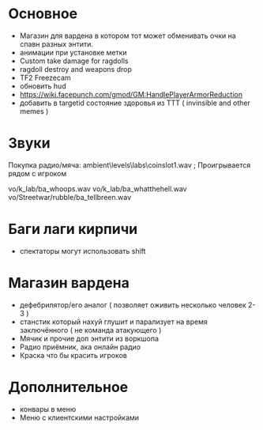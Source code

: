 # Основное
- Магазин для вардена в котором тот может обменивать очки на спавн разных энтити.
- анимации при установке метки
- Custom take damage for ragdolls
- ragdoll destroy and weapons drop
- TF2 Freezecam
- обновить hud
- https://wiki.facepunch.com/gmod/GM:HandlePlayerArmorReduction
- добавить в targetid состояние здоровья из TTT ( invinsible and other memes )

# Звуки
Покупка радио/мяча: ambient\levels\labs\coinslot1.wav ; Проигрывается рядом с игроком
<!-- Бросок гранаты: weapons\slam\throw.wav ; Проигрывается рядом с игроком -->
<!-- Первый урон по охране если атакер заключенный: ambient\alarms\klaxon1.wav ; Проигрывается на всей карте -->

vo/k_lab/ba_whoops.wav
vo/k_lab/ba_whatthehell.wav
vo/Streetwar/rubble/ba_tellbreen.wav

# Баги лаги кирпичи
- спектаторы могут использовать shift

# Магазин вардена
- дефебрилятор/его аналог ( позволяет оживить несколько человек 2-3 )
- станстик который нахуй глушит и парализует на время заключённого ( не команда атакующего )
- Мячик и прочие доп энтити из воркшопа
- Радио приёмник, ака онлайн радио
- Краска что бы красить игроков

# Дополнительное
- конвары в меню
- Меню с клиентскими настройками
